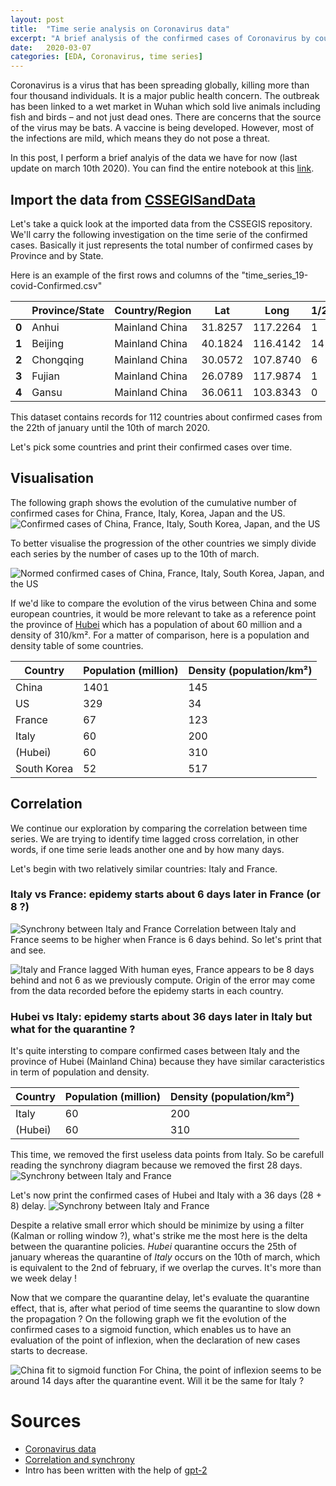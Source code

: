 ```yaml
---
layout: post
title:  "Time serie analysis on Coronavirus data"
excerpt: "A brief analysis of the confirmed cases of Coronavirus by country"
date:   2020-03-07
categories: [EDA, Coronavirus, time series]
---
```

<script src="https://cdnjs.cloudflare.com/ajax/libs/mathjax/2.7.0/MathJax.js?config=TeX-AMS-MML_HTMLorMML"></script>

Coronavirus is a virus that has been spreading globally, killing more than four thousand individuals. It is a major public health concern. The outbreak has been linked to a wet market in Wuhan which sold live animals including fish and birds – and not just dead ones. There are concerns that the source of the virus may be bats. A vaccine is being developed. However, most of the infections are mild, which means they do not pose a threat.

In this post, I perform a brief analyis of the data we have for now (last update on march 10th 2020).
You can find the entire notebook at this [link](https://github.com/ClementBM/Experiment_Coronavius/blob/master/notebook/Coronavirus_By_Country.ipynb).

## Import the data from [CSSEGISandData](https://github.com/CSSEGISandData/COVID-19.git)

Let's take a quick look at the imported data from the CSSEGIS repository. We'll carry the following investigation on the time serie of the confirmed cases. Basically it just represents the total number of confirmed cases by Province and by State.

Here is an example of the first rows and columns of the "time_series_19-covid-Confirmed.csv"

| | Province/State | Country/Region | Lat | Long | 1/22/20 | 1/23/20 | 1/24/20 | 1/25/20 | 1/26/20 | 1/27/20 |
| -- | -- | -- | -- | -- | -- | -- | -- | -- | -- | -- |
| **0** | Anhui | Mainland China | 31.8257 | 117.2264 | 1 |	9 | 15 | 39 | 60 | 70 |
| **1** | Beijing | Mainland China | 40.1824 | 116.4142 | 14 | 22 |	36 | 41 | 68 | 80 |
| **2** | Chongqing | Mainland China | 30.0572 | 107.8740 | 6 |	9 |	27 | 57 | 75 | 110 |
| **3** | Fujian | Mainland China | 26.0789 | 117.9874 | 1 | 5 | 10 | 18 | 35 | 59 |
| **4** | Gansu | Mainland China | 36.0611 | 103.8343 | 0 | 2 | 2 | 4 | 7 | 14 |

This dataset contains records for 112 countries about confirmed cases from the 22th of january until the 10th of march 2020.

Let's pick some countries and print their confirmed cases over time.

## Visualisation
The following graph shows the evolution of the cumulative number of confirmed cases for China, France, Italy, Korea, Japan and the US.
![Confirmed cases of China, France, Italy, South Korea, Japan, and the US](/assets/2020-03-07/confirmed-cases-of-some-countries.png)

To better visualise the progression of the other countries we simply divide each series by the number of cases up to the 10th of march.

![Normed confirmed cases of China, France, Italy, South Korea, Japan, and the US](/assets/2020-03-07/normed-confirmed-cases-of-some-countries.png)

If we'd like to compare the evolution of the virus between China and some european countries, it would be more relevant to take as a reference point the province of [Hubei](https://en.wikipedia.org/wiki/Hubei) which has a population of about 60 million and a density of 310/km².
For a matter of comparison, here is a population and density table of some countries.

| Country | Population (million) | Density (population/km²)|
| -- | -- | -- |
| China | 1401 | 145 |
| US | 329 | 34 |
| France | 67 | 123 |
| Italy | 60 | 200 |
| (Hubei) | 60 | 310 |
| South Korea| 52 | 517 |

## Correlation
We continue our exploration by comparing the correlation between time series. We are trying to identify time lagged cross correlation, in other words, if one time serie leads another one and by how many days.


Let's begin with two relatively similar countries: Italy and France.
### Italy vs France: epidemy starts about 6 days later in France (or 8 ?)
![Synchrony between Italy and France](/assets/2020-03-07/italy-france-synchrony.png)
Correlation between Italy and France seems to be higher when France is 6 days behind. So let's print that and see.

![Italy and France lagged](/assets/2020-03-07/italy-france-lagged.png)
With human eyes, France appears to be 8 days behind and not 6 as we previously compute. Origin of the error may come from the data recorded before the epidemy starts in each country.

### Hubei vs Italy: epidemy starts about 36 days later in Italy but what for the quarantine ?
It's quite intersting to compare confirmed cases between Italy and the province of Hubei (Mainland China) because they have similar caracteristics in term of population and density.


| Country | Population (million) | Density (population/km²)|
| -- | -- | -- |
| Italy | 60 | 200 |
| (Hubei) | 60 | 310 |

This time, we removed the first useless data points from Italy. So be carefull reading the synchrony diagram because we removed the first 28 days.
![Synchrony between Italy and France](/assets/2020-03-07/hubei-italy-synchrony.png)

Let's now print the confirmed cases of Hubei and Italy with a 36 days (28 + 8) delay.
![Synchrony between Italy and France](/assets/2020-03-07/hubei-italy-lagged.png)

Despite a relative small error which should be minimize by using a filter (Kalman or rolling window ?), what's strike me the most here is the delta between the quarantine policies. *Hubei* quarantine occurs the 25th of january whereas the quarantine of *Italy* occurs on the 10th of march, which is equivalent to the 2nd of february, if we overlap the curves. It's more than we week delay !

Now that we compare the quarantine delay, let's evaluate the quarantine effect, that is, after what period of time seems the quarantine to slow down the propagation ?
On the following graph we fit the evolution of the confirmed cases to a sigmoid function, which enables us to have an evaluation of the point of inflexion, when the declaration of new cases starts to decrease.

![China fit to sigmoid function](/assets/2020-03-07/fit-china-sigmoid.png)
For China, the point of inflexion seems to be around 14 days after the quarantine event. Will it be the same for Italy ?


# Sources
* [Coronavirus data](https://github.com/CSSEGISandData/COVID-19.git)
* [Correlation and synchrony](https://towardsdatascience.com/four-ways-to-quantify-synchrony-between-time-series-data-b99136c4a9c9)
* Intro has been written with the help of [gpt-2](https://github.com/openai/gpt-2)